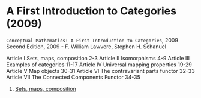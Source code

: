 # A First Introduction to Categories (2009)



`Conceptual Mathematics: A First Introduction to Categories`, 2009
Second Edition, 2009 - F. William Lawvere, Stephen H. Schanuel

Article I   Sets, maps, composition             2-3
Article II  Isomorphisms                        4-9
Article III Examples of categories              11-17
Article IV  Universal mapping properties        19-29
Article V   Map objects                         30-31
Article VI  The contravariant parts functor     32-33
Article VII The Connected Components Functor    34-35


1. [Sets, maps, composition](./01-sets-maps-composition.md)
